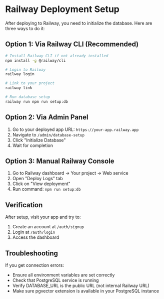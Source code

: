 # Railway Deployment Setup

After deploying to Railway, you need to initialize the database. Here are three ways to do it:

## Option 1: Via Railway CLI (Recommended)

```bash
# Install Railway CLI if not already installed
npm install -g @railway/cli

# Login to Railway
railway login

# Link to your project
railway link

# Run database setup
railway run npm run setup:db
```

## Option 2: Via Admin Panel

1. Go to your deployed app URL: `https://your-app.railway.app`
2. Navigate to `/admin/database-setup`
3. Click "Initialize Database"
4. Wait for completion

## Option 3: Manual Railway Console

1. Go to Railway dashboard → Your project → Web service
2. Open "Deploy Logs" tab
3. Click on "View deployment"
4. Run command: `npm run setup:db`

## Verification

After setup, visit your app and try to:
1. Create an account at `/auth/signup`
2. Login at `/auth/login`
3. Access the dashboard

## Troubleshooting

If you get connection errors:
- Ensure all environment variables are set correctly
- Check that PostgreSQL service is running
- Verify DATABASE_URL is the public URL (not internal Railway URL)
- Make sure pgvector extension is available in your PostgreSQL instance